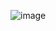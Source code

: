 ![image](https://github.com/AdityaShah7867/RPScomputers/assets/121731399/ce61ab08-53f9-4fc8-bfde-5b72553641bc)
